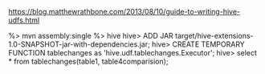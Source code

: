 https://blog.matthewrathbone.com/2013/08/10/guide-to-writing-hive-udfs.html

%> mvn assembly:single
%> hive
hive> ADD JAR target/hive-extensions-1.0-SNAPSHOT-jar-with-dependencies.jar;
hive> CREATE TEMPORARY FUNCTION tablechanges as 'hive.udf.tablechanges.Executor';
hive> select * from tablechanges(table1, table4comparision);